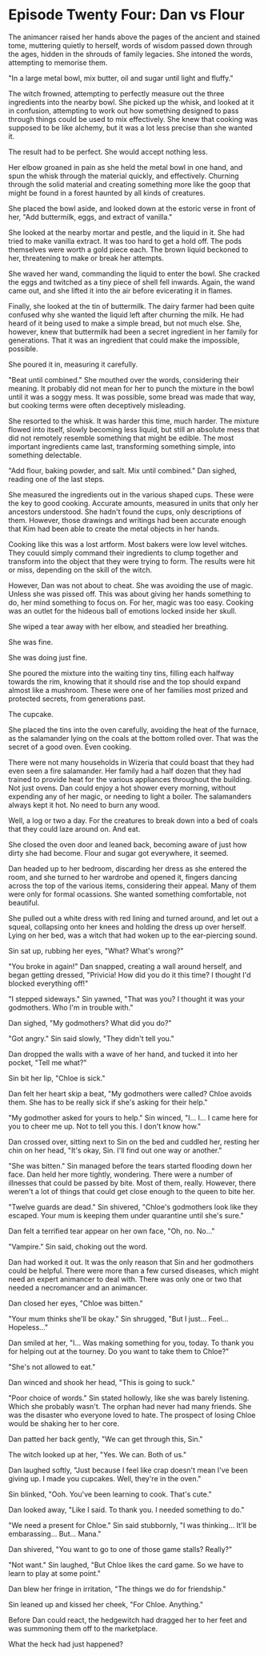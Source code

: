 # Episode Twenty Four: Dan vs Flour

The animancer raised her hands above the pages of the ancient and stained tome, muttering quietly to herself, words of wisdom passed down through the ages, hidden in the shrouds of family legacies. She intoned the words, attempting to memorise them.

"In a large metal bowl, mix butter, oil and sugar until light and fluffy."

The witch frowned, attempting to perfectly measure out the three ingredients into the nearby bowl. She picked up the whisk, and looked at it in confusion, attempting to work out how something designed to pass through things could be used to mix effectively. She knew that cooking was supposed to be like alchemy, but it was a lot less precise than she wanted it.

The result had to be perfect. She would accept nothing less.

Her elbow groaned in pain as she held the metal bowl in one hand, and spun the whisk through the material quickly, and effectively. Churning through the solid material and creating something more like the goop that might be found in a forest haunted by all kinds of creatures.

She placed the bowl aside, and looked down at the estoric verse in front of her, "Add buttermilk, eggs, and extract of vanilla."

She looked at the nearby mortar and pestle, and the liquid in it. She had tried to make vanilla extract. It was too hard to get a hold off. The pods themselves were worth a gold piece each. The brown liquid beckoned to her, threatening to make or break her attempts.

She waved her wand, commanding the liquid to enter the bowl. She cracked the eggs and twitched as a tiny piece of shell fell inwards. Again, the wand came out, and she lifted it into the air before evicerating it in flames.

Finally, she looked at the tin of buttermilk. The dairy farmer had been quite confused why she wanted the liquid left after churning the milk. He had heard of it being used to make a simple bread, but not much else. She, however, knew that buttermilk had been a secret ingredient in her family for generations. That it was an ingredient that could make the impossible, possible.

She poured it in, measuring it carefully.

"Beat until combined." She mouthed over the words, considering their meaning. It probably did not mean for her to punch the mixture in the bowl until it was a soggy mess. It was possible, some bread was made that way, but cooking terms were often deceptively misleading.

She resorted to the whisk. It was harder this time, much harder. The mixture flowed into itself, slowly becoming less liquid, but still an absolute mess that did not remotely resemble something that might be edible. The most important ingredients came last, transforming something simple, into something delectable.

"Add flour, baking powder, and salt. Mix until combined." Dan sighed, reading one of the last steps.

She measured the ingredients out in the various shaped cups. These were the key to good cooking. Accurate amounts, measured in units that only her ancestors understood. She hadn't found the cups, only descriptions of them. However, those drawings and writings had been accurate enough that Kim had been able to create the metal objects in her hands.

Cooking like this was a lost artform. Most bakers were low level witches. They couuld simply command their ingredients to clump together and transform into the object that they were trying to form. The results were hit or miss, depending on the skill of the witch.

However, Dan was not about to cheat. She was avoiding the use of magic. Unless she was pissed off. This was about giving her hands something to do, her mind something to focus on. For her, magic was too easy. Cooking was an outlet for the hideous ball of emotions locked inside her skull.

She wiped a tear away with her elbow, and steadied her breathing.

She was fine.

She was doing just fine.

She poured the mixture into the waiting tiny tins, filling each halfway towards the rim, knowing that it should rise and the top should expand almost like a mushroom. These were one of her families most prized and protected secrets, from generations past.

The cupcake.

She placed the tins into the oven carefully, avoiding the heat of the furnace, as the salamander lying on the coals at the bottom rolled over. That was the secret of a good oven. Even cooking.

There were not many households in Wizeria that could boast that they had even seen a fire salamander. Her family had a half dozen that they had trained to provide heat for the various appliances throughout the building. Not just ovens. Dan could enjoy a hot shower every morning, without expending any of her magic, or needing to light a boiler. The salamanders always kept it hot. No need to burn any wood.

Well, a log or two a day. For the creatures to break down into a bed of coals that they could laze around on. And eat.

She closed the oven door and leaned back, becoming aware of just how dirty she had become. Flour and sugar got everywhere, it seemed.

Dan headed up to her bedroom, discarding her dress as she entered the room, and she turned to her wardrobe and opened it, fingers dancing across the top of the various items, considering their appeal. Many of them were only for formal ocassions. She wanted something comfortable, not beautiful.

She pulled out a white dress with red lining and turned around, and let out a squeal, collapsing onto her knees and holding the dress up over herself. Lying on her bed, was a witch that had woken up to the ear-piercing sound.

Sin sat up, rubbing her eyes, "What? What's wrong?"

"You broke in again!" Dan snapped, creating a wall around herself, and began getting dressed, "Privicia! How did you do it this time? I thought I'd blocked everything off!"

"I stepped sideways." Sin yawned, "That was you? I thought it was your godmothers. Who I'm in trouble with."

Dan sighed, "My godmothers? What did you do?"

"Got angry." Sin said slowly, "They didn't tell you."

Dan dropped the walls with a wave of her hand, and tucked it into her pocket, "Tell me what?"

Sin bit her lip, "Chloe is sick."

Dan felt her heart skip a beat, "My godmothers were called? Chloe avoids them. She has to be really sick if she's asking for their help."

"My godmother asked for yours to help." Sin winced, "I... I... I came here for you to cheer me up. Not to tell you this. I don't know how."

Dan crossed over, sitting next to Sin on the bed and cuddled her, resting her chin on her head, "It's okay, Sin. I'll find out one way or another."

"She was bitten." Sin managed before the tears started flooding down her face. Dan held her more tightly, wondering. There were a number of illnesses that could be passed by bite. Most of them, really. However, there weren't a lot of things that could get close enough to the queen to bite her.

"Twelve guards are dead." Sin shivered, "Chloe's godmothers look like they escaped. Your mum is keeping them under quarantine until she's sure."

Dan felt a terrified tear appear on her own face, "Oh, no. No..."

"Vampire." Sin said, choking out the word.

Dan had worked it out. It was the only reason that Sin and her godmothers could be helpful. There were more than a few cursed diseases, which might need an expert animancer to deal with. There was only one or two that needed a necromancer and an animancer.

Dan closed her eyes, "Chloe was bitten."

"Your mum thinks she'll be okay." Sin shrugged, "But I just... Feel... Hopeless..."

Dan smiled at her, "I... Was making something for you, today. To thank you for helping out at the tourney. Do you want to take them to Chloe?"

"She's not allowed to eat."

Dan winced and shook her head, "This is going to suck."

"Poor choice of words." Sin stated hollowly, like she was barely listening. Which she probably wasn't. The orphan had never had many friends. She was the disaster who everyone loved to hate. The prospect of losing Chloe would be shaking her to her core.

Dan patted her back gently, "We can get through this, Sin."

The witch looked up at her, "Yes. We can. Both of us."

Dan laughed softly, "Just because I feel like crap doesn't mean I've been giving up. I made you cupcakes. Well, they're in the oven."

Sin blinked, "Ooh. You've been learning to cook. That's cute."

Dan looked away, "Like I said. To thank you. I needed something to do."

"We need a present for Chloe." Sin said stubbornly, "I was thinking... It'll be embarassing... But... Mana."

Dan shivered, "You want to go to one of those game stalls? Really?"

"Not want." Sin laughed, "But Chloe likes the card game. So we have to learn to play at some point."

Dan blew her fringe in irritation, "The things we do for friendship."

Sin leaned up and kissed her cheek, "For Chloe. Anything."

Before Dan could react, the hedgewitch had dragged her to her feet and was summoning them off to the marketplace.

What the heck had just happened?
